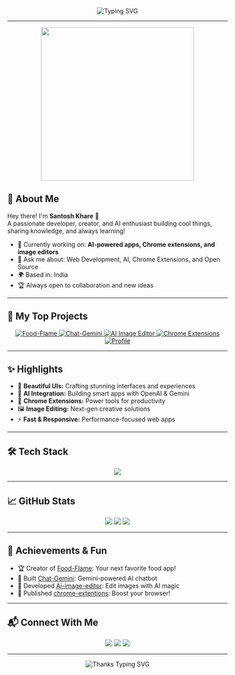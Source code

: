 <!--
  Welcome to Santosh Khare's GitHub Profile!
  Make sure to ⭐ your favorite projects!
-->

<div align="center">
  <img src="https://readme-typing-svg.demolab.com?font=Fira+Code&size=32&pause=1000&color=F7B32B&center=true&vCenter=true&width=800&lines=Welcome+to+Santosh+Khare's+GitHub!" alt="Typing SVG" />
</div>

---

<div align="center">
  <img src="https://cdn.dribbble.com/users/1191194/screenshots/3840176/coding-freak.gif" width="350"/>
</div>

## 🚀 About Me

Hey there! I'm **Santosh Khare** 👋  
A passionate developer, creator, and AI enthusiast building cool things, sharing knowledge, and always learning!

- 🔭 Currently working on: **AI-powered apps, Chrome extensions, and image editors**
- 💬 Ask me about: Web Development, AI, Chrome Extensions, and Open Source
- 🌍 Based in: India
- 🏆 Always open to collaboration and new ideas

---

## 📂 My Top Projects

<div align="center">

<a href="https://github.com/kharesantosh/Food-Flame">
  <img src="https://img.shields.io/badge/Food--Flame-FF6F61?style=for-the-badge&logo=github" alt="Food-Flame" />
</a>
<a href="https://github.com/kharesantosh/Chat-Gemini">
  <img src="https://img.shields.io/badge/Chat--Gemini-3B82F6?style=for-the-badge&logo=github" alt="Chat-Gemini" />
</a>
<a href="https://github.com/kharesantosh/Ai-image-editor">
  <img src="https://img.shields.io/badge/AI--Image--Editor-4ADE80?style=for-the-badge&logo=github" alt="AI Image Editor" />
</a>
<a href="https://github.com/kharesantosh/chrome-extentions">
  <img src="https://img.shields.io/badge/Chrome--Extensions-FACC15?style=for-the-badge&logo=chrome" alt="Chrome Extensions" />
</a>
<a href="https://github.com/kharesantosh/Kharesantosh">
  <img src="https://img.shields.io/badge/Profile-DB2777?style=for-the-badge&logo=github" alt="Profile" />
</a>

</div>

---

## ✨ Highlights

- 🎨 **Beautiful UIs:** Crafting stunning interfaces and experiences
- 🤖 **AI Integration:** Building smart apps with OpenAI & Gemini
- 🧩 **Chrome Extensions:** Power tools for productivity
- 🖼️ **Image Editing:** Next-gen creative solutions
- ⚡ **Fast & Responsive:** Performance-focused web apps

---

## 🛠️ Tech Stack

<div align="center">
  <img src="https://skillicons.dev/icons?i=js,ts,react,nextjs,nodejs,tailwind,python,html,css,git,github,vscode,figma,chrome" />
</div>

---

## 📈 GitHub Stats

<div align="center">
  <img src="https://github-readme-stats.vercel.app/api?username=kharesantosh&show_icons=true&theme=radical&hide_title=true" />
  <img src="https://github-readme-streak-stats.herokuapp.com/?user=kharesantosh&theme=radical" />
  <img src="https://github-profile-summary-cards.vercel.app/api/cards/profile-details?username=kharesantosh&theme=radical" />
</div>

---

## 🏅 Achievements & Fun

- 🏆 Creator of [Food-Flame](https://github.com/kharesantosh/Food-Flame): Your next favorite food app!
- 🤖 Built [Chat-Gemini](https://github.com/kharesantosh/Chat-Gemini): Gemini-powered AI chatbot
- 🎨 Developed [Ai-image-editor](https://github.com/kharesantosh/Ai-image-editor): Edit images with AI magic
- 🌟 Published [chrome-extentions](https://github.com/kharesantosh/chrome-extentions): Boost your browser!

---

## 📬 Connect With Me

<div align="center">
  <a href="mailto:santoshkhareofficial@gmail.com"><img src="https://img.shields.io/badge/Gmail-EA4335?style=for-the-badge&logo=gmail&logoColor=white" /></a>
  <a href="https://www.linkedin.com/in/kharesantosh/"><img src="https://img.shields.io/badge/LinkedIn-0077B5?style=for-the-badge&logo=linkedin&logoColor=white" /></a>
  <a href="https://twitter.com/kharesantosh"><img src="https://img.shields.io/badge/Twitter-1DA1F2?style=for-the-badge&logo=twitter&logoColor=white" /></a>
</div>

---

<div align="center">
  <img src="https://readme-typing-svg.demolab.com?font=Fira+Code&size=18&pause=1000&color=F7B32B&center=true&vCenter=true&width=450&lines=Thanks+for+visiting!+Have+a+great+day!+🌟" alt="Thanks Typing SVG" />
</div>
